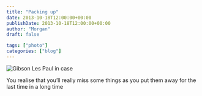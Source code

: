 ```yaml
---
title: "Packing up"
date: 2013-10-18T12:00:00+00:00
publishDate: 2013-10-18T12:00:00+00:00
author: "Morgan"
draft: false

tags: ["photo"]
categories: ["blog"]
---
```


![Gibson Les Paul in case](assets/img/2013/20131018.jpg)

You realise that you’ll really miss some things as you put them away for the last time in a long time
